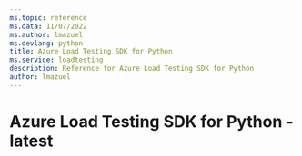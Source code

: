```yaml
---
ms.topic: reference
ms.data: 11/07/2022
ms.author: lmazuel
ms.devlang: python
title: Azure Load Testing SDK for Python
ms.service: loadtesting
description: Reference for Azure Load Testing SDK for Python
author: lmazuel
---
```

# Azure Load Testing SDK for Python - latest
